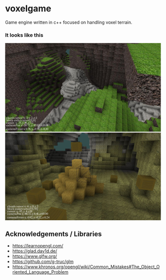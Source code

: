 # voxelgame
Game engine written in c++ focused on handling voxel terrain.

### It looks like this
<img src="screen3.jpg"/>
<img src="screen4.jpg"/>

## Acknowledgements / Libraries
* https://learnopengl.com/
* https://glad.dav1d.de/
* https://www.glfw.org/
* https://github.com/g-truc/glm
* https://www.khronos.org/opengl/wiki/Common_Mistakes#The_Object_Oriented_Language_Problem 


